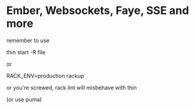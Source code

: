 # Ember, Websockets, Faye, SSE and more

remember to use

thin start -R file

or

RACK_ENV=production rackup

or you're screwed, rack lint will misbehave with thin

(or use puma)